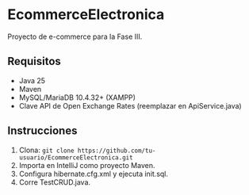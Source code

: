 # EcommerceElectronica
Proyecto de e-commerce para la Fase III.

## Requisitos
- Java 25
- Maven
- MySQL/MariaDB 10.4.32+ (XAMPP)
- Clave API de Open Exchange Rates (reemplazar en ApiService.java)

## Instrucciones
1. Clona: `git clone https://github.com/tu-usuario/EcommerceElectronica.git`
2. Importa en IntelliJ como proyecto Maven.
3. Configura hibernate.cfg.xml y ejecuta init.sql.
4. Corre TestCRUD.java.
